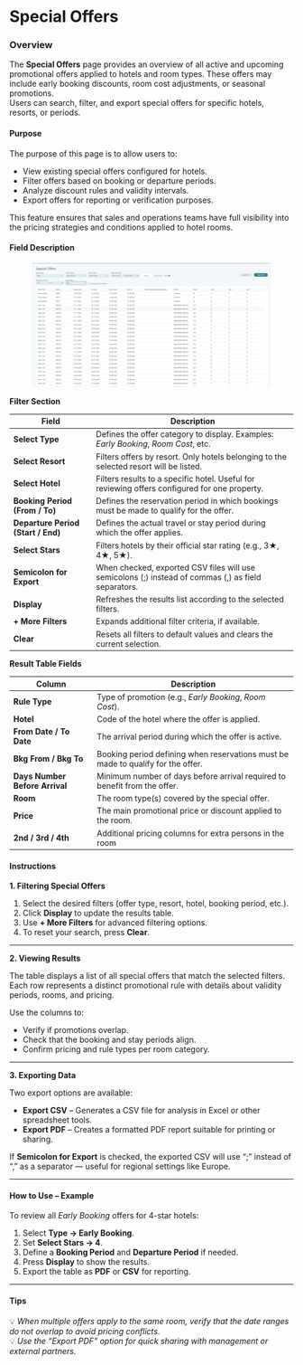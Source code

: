 # Special Offers

### **Overview**

The **Special Offers** page provides an overview of all active and upcoming promotional offers applied to hotels and room types. These offers may include early booking discounts, room cost adjustments, or seasonal promotions.\
Users can search, filter, and export special offers for specific hotels, resorts, or periods.

#### **Purpose**

The purpose of this page is to allow users to:

* View existing special offers configured for hotels.
* Filter offers based on booking or departure periods.
* Analyze discount rules and validity intervals.
* Export offers for reporting or verification purposes.

This feature ensures that sales and operations teams have full visibility into the pricing strategies and conditions applied to hotel rooms.

#### **Field Description**

<figure><img src=".gitbook/assets/image (2).png" alt=""><figcaption></figcaption></figure>

**Filter Section**

| **Field**                          | **Description**                                                                                     |
| ---------------------------------- | --------------------------------------------------------------------------------------------------- |
| **Select Type**                    | Defines the offer category to display. Examples: _Early Booking_, _Room Cost_, etc.                 |
| **Select Resort**                  | Filters offers by resort. Only hotels belonging to the selected resort will be listed.              |
| **Select Hotel**                   | Filters results to a specific hotel. Useful for reviewing offers configured for one property.       |
| **Booking Period (From / To)**     | Defines the reservation period in which bookings must be made to qualify for the offer.             |
| **Departure Period (Start / End)** | Defines the actual travel or stay period during which the offer applies.                            |
| **Select Stars**                   | Filters hotels by their official star rating (e.g., 3★, 4★, 5★).                                    |
| **Semicolon for Export**           | When checked, exported CSV files will use semicolons (;) instead of commas (,) as field separators. |
| **Display**                        | Refreshes the results list according to the selected filters.                                       |
| **+ More Filters**                 | Expands additional filter criteria, if available.                                                   |
| **Clear**                          | Resets all filters to default values and clears the current selection.                              |

**Result Table Fields**

| **Column**                     | **Description**                                                                  |
| ------------------------------ | -------------------------------------------------------------------------------- |
| **Rule Type**                  | Type of promotion (e.g., _Early Booking_, _Room Cost_).                          |
| **Hotel**                      | Code of the hotel where the offer is applied.                                    |
| **From Date / To Date**        | The arrival period during which the offer is active.                             |
| **Bkg From / Bkg To**          | Booking period defining when reservations must be made to qualify for the offer. |
| **Days Number Before Arrival** | Minimum number of days before arrival required to benefit from the offer.        |
| **Room**                       | The room type(s) covered by the special offer.                                   |
| **Price**                      | The main promotional price or discount applied to the room.                      |
| **2nd / 3rd / 4th**            | Additional pricing columns for extra persons in the room                         |

#### **Instructions**

**1. Filtering Special Offers**

1. Select the desired filters (offer type, resort, hotel, booking period, etc.).
2. Click **Display** to update the results table.
3. Use **+ More Filters** for advanced filtering options.
4. To reset your search, press **Clear**.

***

**2. Viewing Results**

The table displays a list of all special offers that match the selected filters.\
Each row represents a distinct promotional rule with details about validity periods, rooms, and pricing.

Use the columns to:

* Verify if promotions overlap.
* Check that the booking and stay periods align.
* Confirm pricing and rule types per room category.

***

**3. Exporting Data**

Two export options are available:

* **Export CSV** – Generates a CSV file for analysis in Excel or other spreadsheet tools.
* **Export PDF** – Creates a formatted PDF report suitable for printing or sharing.

If **Semicolon for Export** is checked, the exported CSV will use “;” instead of “,” as a separator — useful for regional settings like Europe.

***

#### **How to Use – Example**

To review all _Early Booking_ offers for 4-star hotels:

1. Select **Type → Early Booking**.
2. Set **Select Stars → 4**.
3. Define a **Booking Period** and **Departure Period** if needed.
4. Press **Display** to show the results.
5. Export the table as **PDF** or **CSV** for reporting.

***

#### **Tips**

💡 _When multiple offers apply to the same room, verify that the date ranges do not overlap to avoid pricing conflicts._\
💡 _Use the “Export PDF” option for quick sharing with management or external partners._

